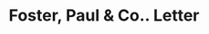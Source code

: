 ---
doi: 10.7916/D8H14D2D
date_other: '1899'
date_other_textual: '1899'
form: correspondence
genre:
- Letters (correspondence)
name:
- Foster, Paul & Co.
object_in_context_url: https://biggert.cul.columbia.edu/items/view/ave_biggert_00998
subject_hierarchical_geographic:
- New York, New York, United States
subject_name:
- Foster, Paul & Co.
title: Foster, Paul & Co.. Letter
sort_title: Foster, Paul & Co.. Letter
call_number: ave_biggert_00998
coordinates:
- 40.71277777777778,-74.00583333333333
pid: ave_biggert_00998
identifiers: ave_biggert_00998
thumbnail: https://derivativo-2.library.columbia.edu/iiif/2/ldpd:344337/full/!256,256/0/native.jpg
permalink: "/items/ave_biggert_00998/"
layout: iiif-image-page
---